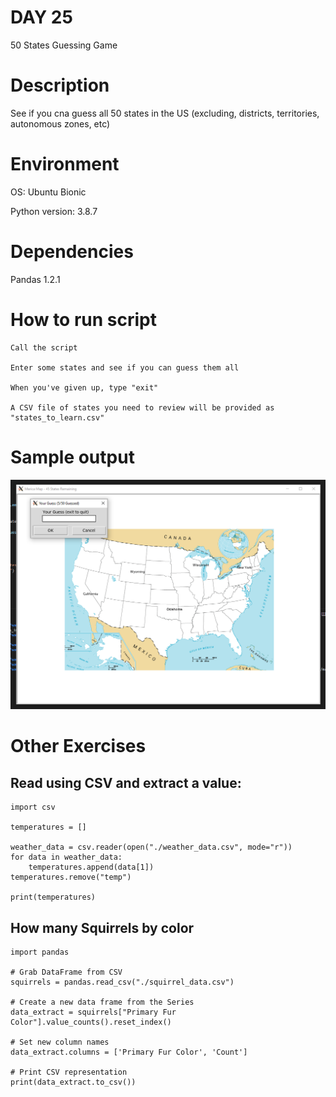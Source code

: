
# DAY 25

50 States Guessing Game

# Description

See if you cna guess all 50 states in the US (excluding, districts, territories, autonomous zones, etc)

# Environment
OS: Ubuntu Bionic

Python version: 3.8.7 

# Dependencies

Pandas 1.2.1

# How to run script
```
Call the script

Enter some states and see if you can guess them all

When you've given up, type "exit"

A CSV file of states you need to review will be provided as "states_to_learn.csv"
```

# Sample output

![Sample of Game](https://raw.githubusercontent.com/Its-All-About-the-Journey/100daysofcode/hypermanganate/source_code/hypermanganate/day025/50_states_game.png)

# Other Exercises
## Read using CSV and extract a value:

```
import csv

temperatures = []

weather_data = csv.reader(open("./weather_data.csv", mode="r"))
for data in weather_data:
    temperatures.append(data[1])
temperatures.remove("temp")

print(temperatures)
```

## How many Squirrels by color
```
import pandas

# Grab DataFrame from CSV
squirrels = pandas.read_csv("./squirrel_data.csv")

# Create a new data frame from the Series
data_extract = squirrels["Primary Fur Color"].value_counts().reset_index()

# Set new column names
data_extract.columns = ['Primary Fur Color', 'Count']

# Print CSV representation
print(data_extract.to_csv())

```